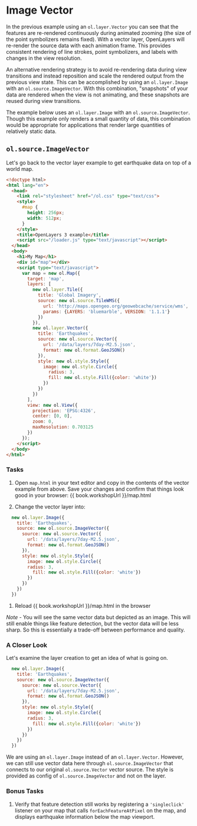 # Image Vector

In the previous example using an `ol.layer.Vector` you can see that the features are re-rendered continuously during animated zooming (the size of the point symbolizers remains fixed).  With a vector layer, OpenLayers will re-render the source data with each animation frame.  This provides consistent rendering of line strokes, point symbolizers, and labels with changes in the view resolution.

An alternative rendering strategy is to avoid re-rendering data during view transitions and instead reposition and scale the rendered output from the previous view state.  This can be accomplished by using an `ol.layer.Image` with an `ol.source.ImageVector`.  With this combination, "snapshots" of your data are rendered when the view is not animating, and these snapshots are reused during view transitions.

The example below uses an `ol.layer.Image` with an `ol.source.ImageVector`.  Though this example only renders a small quantity of data, this combination would be appropriate for applications that render large quantities of relatively static data.

## `ol.source.ImageVector`

Let's go back to the vector layer example to get earthquake data on top of a world map.

```html
<!doctype html>
<html lang="en">
  <head>
    <link rel="stylesheet" href="/ol.css" type="text/css">
    <style>
      #map {
        height: 256px;
        width: 512px;
      }
    </style>
    <title>OpenLayers 3 example</title>
    <script src="/loader.js" type="text/javascript"></script>
  </head>
  <body>
    <h1>My Map</h1>
    <div id="map"></div>
    <script type="text/javascript">
      var map = new ol.Map({
        target: 'map',
        layers: [
          new ol.layer.Tile({
            title: 'Global Imagery',
            source: new ol.source.TileWMS({
              url: 'http://maps.opengeo.org/geowebcache/service/wms',
              params: {LAYERS: 'bluemarble', VERSION: '1.1.1'}
            })
          }),
          new ol.layer.Vector({
            title: 'Earthquakes',
            source: new ol.source.Vector({
              url: '/data/layers/7day-M2.5.json',
              format: new ol.format.GeoJSON()
            }),
            style: new ol.style.Style({
              image: new ol.style.Circle({
                radius: 3,
                fill: new ol.style.Fill({color: 'white'})
              })
            })
          })
        ],
        view: new ol.View({
          projection: 'EPSG:4326',
          center: [0, 0],
          zoom: 0,
          maxResolution: 0.703125
        })
      });
    </script>
  </body>
</html>
```

### Tasks

1. Open `map.html` in your text editor and copy in the contents of the vector example from above. Save your changes and confirm that things look good in your browser: {{ book.workshopUrl }}/map.html

1. Change the vector layer into:

  ```js
    new ol.layer.Image({
      title: 'Earthquakes',
      source: new ol.source.ImageVector({
        source: new ol.source.Vector({
          url: '/data/layers/7day-M2.5.json',
          format: new ol.format.GeoJSON()
        }),
        style: new ol.style.Style({
          image: new ol.style.Circle({
          radius: 3,
            fill: new ol.style.Fill({color: 'white'})
          })
        })
      })
    })
  ```

1. Reload {{ book.workshopUrl }}/map.html in the browser

  *Note* - You will see the same vector data but depicted as an image. This will still enable things like feature detection, but the vector data will be less sharp. So this is essentially a trade-off between performance and quality.

### A Closer Look

Let's examine the layer creation to get an idea of what is going on.

```js
  new ol.layer.Image({
    title: 'Earthquakes',
    source: new ol.source.ImageVector({
      source: new ol.source.Vector({
        url: '/data/layers/7day-M2.5.json',
        format: new ol.format.GeoJSON()
      }),
      style: new ol.style.Style({
        image: new ol.style.Circle({
        radius: 3,
          fill: new ol.style.Fill({color: 'white'})
        })
      })
    })
  })
```

We are using an `ol.layer.Image` instead of an `ol.layer.Vector`. However, we can still use vector data here through `ol.source.ImageVector` that connects to our original `ol.source.Vector` vector source. The style is provided as config of `ol.source.ImageVector` and not on the layer.

### Bonus Tasks

1. Verify that feature detection still works by registering a `'singleclick'` listener on your map that calls `forEachFeatureAtPixel` on the map, and displays earthquake information below the map viewport.
